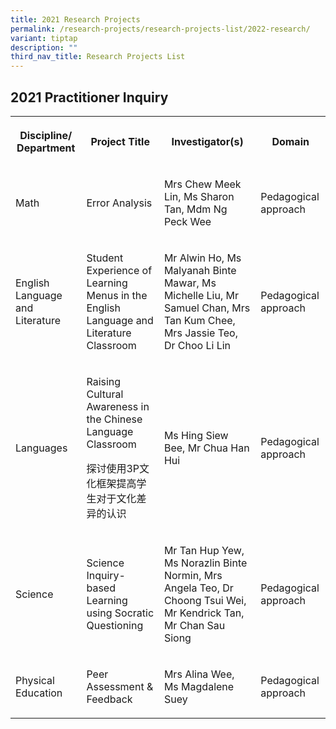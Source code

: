 ```yaml
---
title: 2021 Research Projects
permalink: /research-projects/research-projects-list/2022-research/
variant: tiptap
description: ""
third_nav_title: Research Projects List
---
```

<h2>2021 Practitioner Inquiry</h2><table><tbody><tr><th rowspan="1" colspan="1"><p>Discipline/ Department</p></th><th rowspan="1" colspan="1"><p>Project Title</p></th><th rowspan="1" colspan="1"><p>Investigator(s)</p></th><th rowspan="1" colspan="1"><p>Domain</p></th></tr><tr><td rowspan="1" colspan="1"><p>Math</p></td><td rowspan="1" colspan="1"><p>Error Analysis</p></td><td rowspan="1" colspan="1"><p>Mrs Chew Meek Lin, Ms Sharon Tan, Mdm Ng Peck Wee</p></td><td rowspan="1" colspan="1"><p>Pedagogical approach</p></td></tr><tr><td rowspan="1" colspan="1"><p>English Language and Literature</p></td><td rowspan="1" colspan="1"><p>Student Experience of Learning Menus in the English Language and Literature Classroom</p></td><td rowspan="1" colspan="1"><p>Mr Alwin Ho, Ms Malyanah Binte Mawar, Ms Michelle Liu, Mr Samuel Chan, Mrs Tan Kum Chee, Mrs Jassie Teo, Dr Choo Li Lin</p></td><td rowspan="1" colspan="1"><p>Pedagogical approach</p></td></tr><tr><td rowspan="1" colspan="1"><p>Languages</p></td><td rowspan="1" colspan="1"><p>Raising Cultural Awareness in the Chinese Language Classroom</p><p>探讨使用3P文化框架提高学生对于文化差异的认识</p><p></p></td><td rowspan="1" colspan="1"><p>Ms Hing Siew Bee, Mr Chua Han Hui</p></td><td rowspan="1" colspan="1"><p>Pedagogical approach</p></td></tr><tr><td rowspan="1" colspan="1"><p>Science</p></td><td rowspan="1" colspan="1"><p>Science Inquiry-based Learning using Socratic Questioning</p></td><td rowspan="1" colspan="1"><p>Mr Tan Hup Yew, Ms Norazlin Binte Normin, Mrs Angela Teo, Dr Choong Tsui Wei, Mr Kendrick Tan, Mr Chan Sau Siong</p><p></p></td><td rowspan="1" colspan="1"><p>Pedagogical approach</p></td></tr><tr><td rowspan="1" colspan="1"><p>Physical Education</p></td><td rowspan="1" colspan="1"><p>Peer Assessment &amp; Feedback</p><p></p></td><td rowspan="1" colspan="1"><p>Mrs Alina Wee, Ms Magdalene Suey</p></td><td rowspan="1" colspan="1"><p>Pedagogical approach</p></td></tr></tbody></table><p></p>